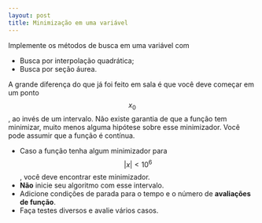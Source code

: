 ```yaml
---
layout: post
title: Minimização em uma variável
---
```


Implemente os métodos de busca em uma variável com

  - Busca por interpolação quadrática;
  - Busca por seção áurea.

A grande diferença do que já foi feito em sala é que você deve
começar em um ponto $$x_0$$, ao invés de um intervalo. Não existe
garantia de que a função tem minimizar, muito menos alguma
hipótese sobre esse minimizador.
Você pode assumir que a função é contínua.

  - Caso a função tenha algum minimizador para $$|x| < 10^6$$, você
deve encontrar este minimizador.
  - **Não** inicie seu algoritmo com
esse intervalo.
  - Adicione condições de parada para o tempo e o número de **avaliações
de função**.
  - Faça testes diversos e avalie vários casos.

